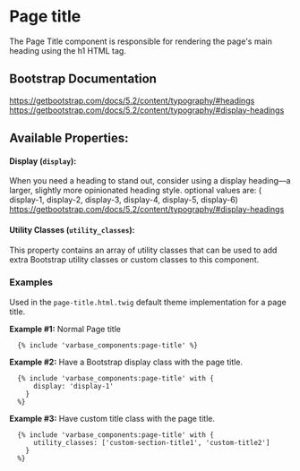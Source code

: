 # Page title

The Page Title component is responsible for rendering the page's main heading using the h1 HTML tag.

## Bootstrap Documentation
https://getbootstrap.com/docs/5.2/content/typography/#headings
https://getbootstrap.com/docs/5.2/content/typography/#display-headings


## Available Properties:

#### Display (`display`):
When you need a heading to stand out, consider using a display
heading—a larger, slightly more opinionated heading style.
optional values are: ( display-1, display-2, display-3, display-4, display-5, display-6)
https://getbootstrap.com/docs/5.2/content/typography/#display-headings

#### Utility Classes (`utility_classes`):
This property contains an array of utility classes that can be used to
add extra Bootstrap utility classes or custom classes to this component.

### Examples
Used in the `page-title.html.twig` default theme implementation for a page title.

**Example #1:** Normal Page title 
```
  {% include 'varbase_components:page-title' %}
```

**Example #2:** Have a Bootstrap display class with the page title.
```
  {% include 'varbase_components:page-title' with {
      display: 'display-1'
    }
  %}
```

**Example #3:** Have custom title class with the page title.
```
  {% include 'varbase_components:page-title' with {
      utility_classes: ['custom-section-title1', 'custom-title2']
    }
  %}
```